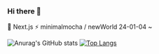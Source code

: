 ### Hi there 👋
🌱 Next.js
⚡ minimalmocha / newWorld 24-01-04 ~
<!--
**catmaker/catmaker** is a ✨ _special_ ✨ repository because its `README.md` (this file) appears on your GitHub profile.

Here are some ideas to get you started:

- 🔭 I’m currently working on ...
- 🌱 Next.js
- 👯 I’m looking to collaborate on ...
- 🤔 I’m looking for help with ...
- 💬 Ask me about ...
- 📫 How to reach me: ...
- 😄 Pronouns: ...
- ⚡ Fun fact: ...
-->
![Anurag's GitHub stats](https://github-readme-stats.vercel.app/api?username=catmaker&show_icons=true&theme=radical)
[![Top Langs](https://github-readme-stats.vercel.app/api/top-langs/?username=catmaker)](https://github.com/anuraghazra/github-readme-stats)


